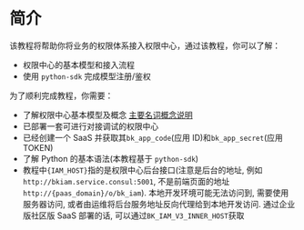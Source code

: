 # 简介

该教程将帮助你将业务的权限体系接入权限中心，通过该教程，你可以了解：
- 权限中心的基本模型和接入流程
- 使用 `python-sdk` 完成模型注册/鉴权


为了顺利完成教程，你需要：
- 了解权限中心基本模型及概念 [主要名词概念说明](../../1.12/UserGuide/Term/Term.md)
- 已部署一套可进行对接调试的权限中心
- 已经创建一个 SaaS 并获取其`bk_app_code`(应用 ID)和`bk_app_secret`(应用 TOKEN)
- 了解 Python 的基本语法(本教程基于 `python-sdk`)
- 教程中`{IAM_HOST}`指的是权限中心后台接口(注意是后台的地址, 例如`http://bkiam.service.consul:5001`, 不是前端页面的地址`http://{paas_domain}/o/bk_iam`). 本地开发环境可能无法访问到, 需要使用服务器访问, 或者由运维将后台服务地址反向代理给到本地开发访问. 通过企业版社区版 SaaS 部署的话, 可以通过`BK_IAM_V3_INNER_HOST`获取

